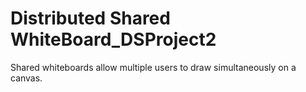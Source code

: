# Distributed Shared WhiteBoard_DSProject2
 Shared whiteboards allow multiple users to draw simultaneously on a canvas.
